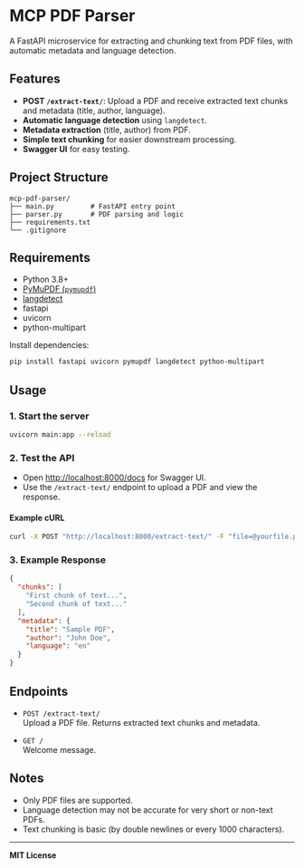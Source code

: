 # MCP PDF Parser

A FastAPI microservice for extracting and chunking text from PDF files, with automatic metadata and language detection.

## Features

- **POST `/extract-text/`**: Upload a PDF and receive extracted text chunks and metadata (title, author, language).
- **Automatic language detection** using `langdetect`.
- **Metadata extraction** (title, author) from PDF.
- **Simple text chunking** for easier downstream processing.
- **Swagger UI** for easy testing.

## Project Structure

```
mcp-pdf-parser/
├── main.py         # FastAPI entry point
├── parser.py       # PDF parsing and logic
├── requirements.txt
└── .gitignore
```

## Requirements

- Python 3.8+
- [PyMuPDF (`pymupdf`)](https://pymupdf.readthedocs.io/)
- [langdetect](https://pypi.org/project/langdetect/)
- fastapi
- uvicorn
- python-multipart

Install dependencies:

```bash
pip install fastapi uvicorn pymupdf langdetect python-multipart
```

## Usage

### 1. Start the server

```bash
uvicorn main:app --reload
```

### 2. Test the API

- Open [http://localhost:8000/docs](http://localhost:8000/docs) for Swagger UI.
- Use the `/extract-text/` endpoint to upload a PDF and view the response.

#### Example cURL

```bash
curl -X POST "http://localhost:8000/extract-text/" -F "file=@yourfile.pdf"
```

### 3. Example Response

```json
{
  "chunks": [
    "First chunk of text...",
    "Second chunk of text..."
  ],
  "metadata": {
    "title": "Sample PDF",
    "author": "John Doe",
    "language": "en"
  }
}
```

## Endpoints

- `POST /extract-text/`  
  Upload a PDF file. Returns extracted text chunks and metadata.

- `GET /`  
  Welcome message.

## Notes

- Only PDF files are supported.
- Language detection may not be accurate for very short or non-text PDFs.
- Text chunking is basic (by double newlines or every 1000 characters).

---

**MIT License**